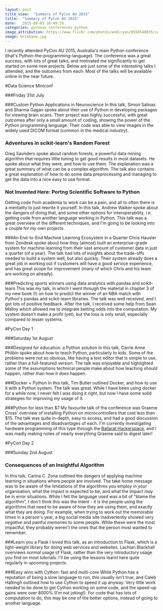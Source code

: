 ```yaml
---
layout: post
title_view:  "Summary of PyCon AU 2015"
title:  "Summary of PyCon AU 2015"
date:   2015-08-03 16:49:29
categories: pyconau conferences python
image_attribution: https://www.flickr.com/photos/andiryan/8558548035/in/photolist-e3hNa2-nmHCy1-mivR9g-oLztbu-p2RasG-9a2ACh-am8UBn-cTUd6G-frJgMs-oPixPN-9aAr9w-oAcoac-dfjhvH-dbzJEt-kQYQy4-aJZaN2-paHFVr-99Dupu-8oKDtp-omE7RK-frkT3P-oYFDFk-cGbQjC-frAqXN-dWB9vv-985W2V-ec3er6-ohUH3R-nwYDoW-7BtXTi-9aBDDA-frtRzp-nGL6Tm-wCYpjt-e6dDqM-ftztCb-frBVkS-ncTreF-pqfTtb-985WqD-99YHYt-dThbAR-hc4oqr-dSKfXw-wCiuxg-frAso5-p6Mh7N-oCdgKY-daPhAq-duacAP
image: brisbane.jpg
---
```


I recently attended PyCon AU 2015, Australia's main Python conference (that's Python-the-programming-language).
The conference was a great success, with lots of great talks, and motivated me significantly to get started on some new projects.
Below are just some of the interesting talks I attended, and the outcomes from each.
Most of the talks will be available online in the near future.

#Data Science Miniconf

###Friday 31st July

###Custom Python Applications in Neuroscience
In this talk, Simon Salinas and Sharma Gagan spoke about their use of Python in developing packages for viewing brain scans.
Their project was highly successful, with great outcomes after only a small amount of coding, showing the power of the Python programming language.
Their code was able to view images in the widely used DICOM format (common in the medical industry).

### Adventures in scikit-learn's Random Forest
Greg Saunders spoke about random forests, a powerful data mining algorithm that requires little tuning to get good results in most datasets.
He spoke about what they were, and how to use them.
The explanation was a great summary of what can be a complex algorithm.
The talk also contains a great explanation of how to do some data preprocessing and managing to get the data into a nice easy to use format.

### Not Invented Here: Portng Scientific Software to Python
Getting code from academia to work can be a pain, and all to often there is a mentality to just rewrite it yourself.
In this talk, Andrew Walker spoke about the dangers of doing that, and some other options for interoperability, i.e. getting code from another language working in Python.
This talk was a great overview of the different techniques, and I'm going to be looking into a couple for my own projects.

###An End-to-End Machine Learning Ecosystem in a Quarter
Chris Hausler from Zendesk spoke about how they (almost) built an enterprise-grade system for machine learning from their vast amount of customer data in just a quarter (of a year).
The talk had lots of insights about the trade-offs needed to build a system well, but also quickly.
Their system already does a great job in working out if customers will have a good service experience, and has great scope for improvement (many of which Chris and his team are working on already).

###Predicting sports winners using data analytics with pandas and scikit-learn
This was my talk, in which I went through the material in chapter 3 of my new book (!) on how to predict the winner of an NBA match with Python's pandas and scikit-learn libraries.
The talk was well received, and I got lots of positive feedback.
After the talk, I received some help from Sean Malloy which allowed me to integrate betting odds into the computation.
My system doesn't make a profit (yet), but the loss is only small, especially compared to lesser systems.


#PyCon Day 1

###Saturday 1st August

###Designed for education: a Python solution
In this talk, Carrie Anne Philbin spoke about how to teach Python, particularly to kids.
Some of the problems were not so obvious, like having a text editor that is simple to use, rather than a full-featured version.
The talk was enjoyable and highlighted some of the assumptions technical people make about how teaching *should* happen, rather than how it *does* happen.

###Docker + Python
In this talk, Tim Butler outlined Docker, and how to use it with a Python system.
The talk was great. While I have been using docker for a while now, I never felt I was doing it *right*, but now I have some solid strategies for improving my usage of it.

###Python for less than $7
My favourite talk of the conference was Graeme Cross' overview of installing Python on microcontrollers that cost less than $15.
The talk was quite in-depth, easy to access, and had a good discussion of the advantages and disadvantages of each.
I'm currently investigating hardware programming of this type through the [Ballarat Hackerspace](http://ballarathackerspace.org.au), and I was madly making notes of nearly everything Graeme said to digest later!


#PyCon Day 2

###Sunday 2nd August

### Consequences of an Insightful Algorithm
In this talk, Carina C. Zona outlined the dangers of applying machine learning in situations where people are involved.
The take home message was to be aware of the limitations of the algorithms you employ in your organisation, what the impact is expected to be, and what the impact *may* be in error situations.
While I felt the language used was a bit of "blame the algorithm", I don't think this was the intent - it is the people using the algorithms that need to be aware of how they are using them, and exactly what they are doing.
For example, when trying to work out the memorable times in a person's year, a big social media site inadvertently showed very *negative* and painful memories to some people.
While these were the most impactful, they probably weren't the ones that the person most wanted to remember.

###Learn you a Flask
I loved this talk, as an introduction to Flask, which is a light-weight library for doing web services and websites.
Lachlan Blackhall overviews *normal* usage of Flask, rather than the very introductory usage you find on most tutorials.
I'll be using the lessons learnt here quite regularly in upcoming projects.

###Easy wins with Cython: fast and multi-core
While Python has a reputation of being a slow language to run, this usually isn't true, and Caleb Hattingh outlined how to use Cython to speed it up anyway.
Very little work needed to be done to get Cython working on some code, and the speed-up gains were over 8000% (I'm not joking!).
For code that has lots of computation to do, this may be one of the better options, instead of going to another language.